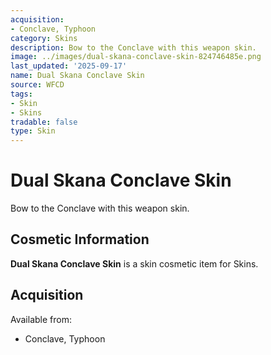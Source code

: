 ```yaml
---
acquisition:
- Conclave, Typhoon
category: Skins
description: Bow to the Conclave with this weapon skin.
image: ../images/dual-skana-conclave-skin-824746485e.png
last_updated: '2025-09-17'
name: Dual Skana Conclave Skin
source: WFCD
tags:
- Skin
- Skins
tradable: false
type: Skin
---
```


# Dual Skana Conclave Skin

Bow to the Conclave with this weapon skin.

## Cosmetic Information

**Dual Skana Conclave Skin** is a skin cosmetic item for Skins.

## Acquisition

Available from:
- Conclave, Typhoon

